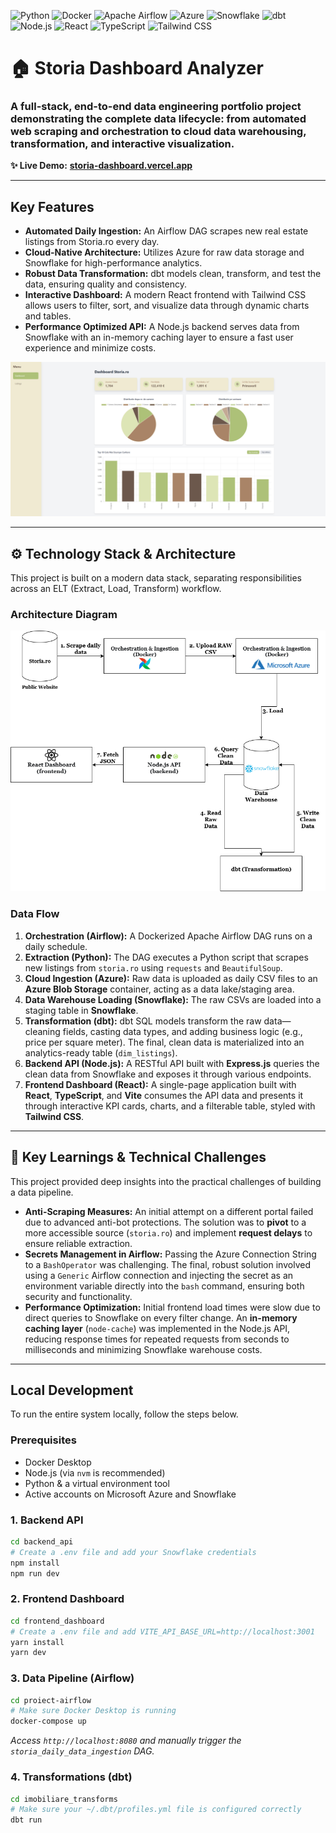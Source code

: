 ![Python](https://img.shields.io/badge/Python-3776AB?style=for-the-badge&logo=python&logoColor=white)
![Docker](https://img.shields.io/badge/Docker-2496ED?style=for-the-badge&logo=docker&logoColor=white)
![Apache Airflow](https://img.shields.io/badge/Apache%20Airflow-017CEE?style=for-the-badge&logo=Apache%20Airflow&logoColor=white)
![Azure](https://img.shields.io/badge/Microsoft%20Azure-0078D4?style=for-the-badge&logo=microsoft%20azure&logoColor=white)
![Snowflake](https://img.shields.io/badge/Snowflake-29B5E8?style=for-the-badge&logo=snowflake&logoColor=white)
![dbt](https://img.shields.io/badge/dbt-FF694B?style=for-the-badge&logo=dbt&logoColor=white)
![Node.js](https://img.shields.io/badge/Node.js-339933?style=for-the-badge&logo=nodedotjs&logoColor=white)
![React](https://img.shields.io/badge/React-61DAFB?style=for-the-badge&logo=react&logoColor=black)
![TypeScript](https://img.shields.io/badge/TypeScript-3178C6?style=for-the-badge&logo=typescript&logoColor=white)
![Tailwind CSS](https://img.shields.io/badge/Tailwind%20CSS-06B6D4?style=for-the-badge&logo=tailwindcss&logoColor=white)

# 🏠 Storia Dashboard Analyzer

### A full-stack, end-to-end data engineering portfolio project demonstrating the complete data lifecycle: from automated web scraping and orchestration to cloud data warehousing, transformation, and interactive visualization.

**✨ Live Demo:** **[storia-dashboard.vercel.app](https://storia-dashboard.vercel.app/)**

---

## Key Features

*   **Automated Daily Ingestion:** An Airflow DAG scrapes new real estate listings from Storia.ro every day.
*   **Cloud-Native Architecture:** Utilizes Azure for raw data storage and Snowflake for high-performance analytics.
*   **Robust Data Transformation:** dbt models clean, transform, and test the data, ensuring quality and consistency.
*   **Interactive Dashboard:** A modern React frontend with Tailwind CSS allows users to filter, sort, and visualize data through dynamic charts and tables.
*   **Performance Optimized API:** A Node.js backend serves data from Snowflake with an in-memory caching layer to ensure a fast user experience and minimize costs.

![Dashboard Screenshot](ss3.PNG)

---

## ⚙️ Technology Stack & Architecture

This project is built on a modern data stack, separating responsibilities across an ELT (Extract, Load, Transform) workflow.

### Architecture Diagram

![Architecture Diagram](diagram.png)

### Data Flow

1.  **Orchestration (Airflow):** A Dockerized Apache Airflow DAG runs on a daily schedule.
2.  **Extraction (Python):** The DAG executes a Python script that scrapes new listings from `storia.ro` using `requests` and `BeautifulSoup`.
3.  **Cloud Ingestion (Azure):** Raw data is uploaded as daily CSV files to an **Azure Blob Storage** container, acting as a data lake/staging area.
4.  **Data Warehouse Loading (Snowflake):** The raw CSVs are loaded into a staging table in **Snowflake**.
5.  **Transformation (dbt):** dbt SQL models transform the raw data—cleaning fields, casting data types, and adding business logic (e.g., price per square meter). The final, clean data is materialized into an analytics-ready table (`dim_listings`).
6.  **Backend API (Node.js):** A RESTful API built with **Express.js** queries the clean data from Snowflake and exposes it through various endpoints.
7.  **Frontend Dashboard (React):** A single-page application built with **React**, **TypeScript**, and **Vite** consumes the API data and presents it through interactive KPI cards, charts, and a filterable table, styled with **Tailwind CSS**.

---

## 🚀 Key Learnings & Technical Challenges

This project provided deep insights into the practical challenges of building a data pipeline.

*   **Anti-Scraping Measures:** An initial attempt on a different portal failed due to advanced anti-bot protections. The solution was to **pivot** to a more accessible source (`storia.ro`) and implement **request delays** to ensure reliable extraction.
*   **Secrets Management in Airflow:** Passing the Azure Connection String to a `BashOperator` was challenging. The final, robust solution involved using a `Generic` Airflow connection and injecting the secret as an environment variable directly into the `bash` command, ensuring both security and functionality.
*   **Performance Optimization:** Initial frontend load times were slow due to direct queries to Snowflake on every filter change. An **in-memory caching layer** (`node-cache`) was implemented in the Node.js API, reducing response times for repeated requests from seconds to milliseconds and minimizing Snowflake warehouse costs.

---

## Local Development

To run the entire system locally, follow the steps below.

### Prerequisites
*   Docker Desktop
*   Node.js (via `nvm` is recommended)
*   Python & a virtual environment tool
*   Active accounts on Microsoft Azure and Snowflake

### 1. Backend API
```bash
cd backend_api
# Create a .env file and add your Snowflake credentials
npm install
npm run dev
```

### 2. Frontend Dashboard
```bash
cd frontend_dashboard
# Create a .env file and add VITE_API_BASE_URL=http://localhost:3001
yarn install
yarn dev
```

### 3. Data Pipeline (Airflow)
```bash
cd proiect-airflow
# Make sure Docker Desktop is running
docker-compose up
```
*Access `http://localhost:8080` and manually trigger the `storia_daily_data_ingestion` DAG.*

### 4. Transformations (dbt)
```bash
cd imobiliare_transforms
# Make sure your ~/.dbt/profiles.yml file is configured correctly
dbt run
```
